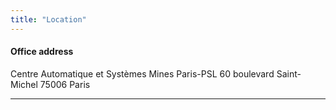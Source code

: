 ```yaml
---
title: "Location"
---
```


#### Office address

Centre Automatique et Systèmes 
Mines Paris-PSL 
60 boulevard Saint-Michel 
75006 Paris

---


